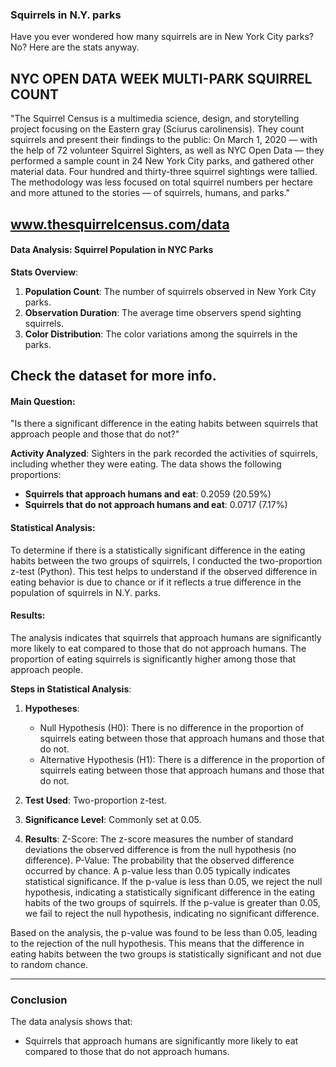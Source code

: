 ### Squirrels in N.Y. parks

Have you ever wondered how many squirrels are in New York City parks? No? Here are the stats anyway.

## NYC OPEN DATA WEEK MULTI-PARK SQUIRREL COUNT
"The Squirrel Census is a multimedia science, design, and storytelling project focusing on the Eastern gray (Sciurus carolinensis). They count squirrels and present their findings to the public: On March 1, 2020 — with the help of 72 volunteer Squirrel Sighters, as well as NYC Open Data — they performed a sample count in 24 New York City parks, and gathered other material data. Four hundred and thirty-three squirrel sightings were tallied. The methodology was less focused on total squirrel numbers per hectare and more attuned to the stories — of squirrels, humans, and parks."

www.thesquirrelcensus.com/data
------
#### Data Analysis: Squirrel Population in NYC Parks

**Stats Overview**:
1. **Population Count**: The number of squirrels observed in New York City parks.
2. **Observation Duration**: The average time observers spend sighting squirrels.
3. **Color Distribution**: The color variations among the squirrels in the parks.

Check the dataset for more info.
-----------
#### Main Question:

"Is there a significant difference in the eating habits between squirrels that approach people and those that do not?"

**Activity Analyzed**:
Sighters in the park recorded the activities of squirrels, including whether they were eating. The data shows the following proportions:
- **Squirrels that approach humans and eat**: 0.2059 (20.59%)
- **Squirrels that do not approach humans and eat**: 0.0717 (7.17%)

#### Statistical Analysis:
To determine if there is a statistically significant difference in the eating habits between the two groups of squirrels, I conducted the two-proportion z-test (Python). This test helps to understand if the observed difference in eating behavior is due to chance or if it reflects a true difference in the population of squirrels in N.Y. parks.

#### Results:
The analysis indicates that squirrels that approach humans are significantly more likely to eat compared to those that do not approach humans. The proportion of eating squirrels is significantly higher among those that approach people.

**Steps in Statistical Analysis**:
1. **Hypotheses**:
   - Null Hypothesis (H0): There is no difference in the proportion of squirrels eating between those that approach humans and those that do not.
   - Alternative Hypothesis (H1): There is a difference in the proportion of squirrels eating between those that approach humans and those that do not.
2. **Test Used**: Two-proportion z-test.
3. **Significance Level**: Commonly set at 0.05.

4. **Results**:
Z-Score: The z-score measures the number of standard deviations the observed difference is from the null hypothesis (no difference).
P-Value: The probability that the observed difference occurred by chance. A p-value less than 0.05 typically indicates statistical significance. If the p-value is less than 0.05, we reject the null hypothesis, indicating a statistically significant difference in the eating habits of the two groups of squirrels. If the p-value is greater than 0.05, we fail to reject the null hypothesis, indicating no significant difference.

Based on the analysis, the p-value was found to be less than 0.05, leading to the rejection of the null hypothesis. This means that the difference in eating habits between the two groups is statistically significant and not due to random chance.

----

### Conclusion
The data analysis shows that:
- Squirrels that approach humans are significantly more likely to eat compared to those that do not approach humans.


